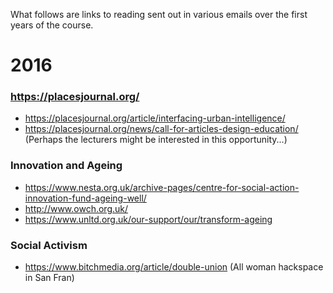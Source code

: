 

What follows are links to reading sent out in various emails over the first years of the course.

# 2016
### https://placesjournal.org/
 - https://placesjournal.org/article/interfacing-urban-intelligence/
 - https://placesjournal.org/news/call-for-articles-design-education/ (Perhaps the lecturers might be interested in this opportunity...)
 
### Innovation and Ageing
- https://www.nesta.org.uk/archive-pages/centre-for-social-action-innovation-fund-ageing-well/
- http://www.owch.org.uk/
- https://www.unltd.org.uk/our-support/our/transform-ageing


### Social Activism
- https://www.bitchmedia.org/article/double-union (All woman hackspace in San Fran)

